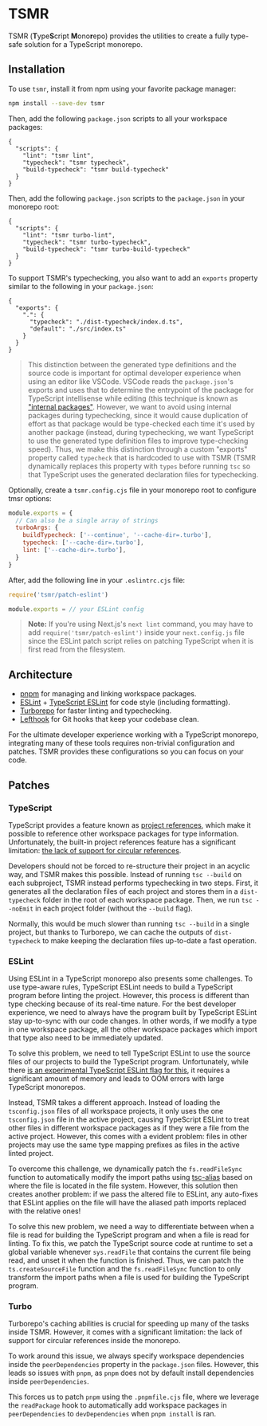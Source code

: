# TSMR

TSMR (**T**ype**S**cript **M**ono**r**epo) provides the utilities to create a fully type-safe solution for a TypeScript monorepo.

## Installation

To use `tsmr`, install it from npm using your favorite package manager:

```sh
npm install --save-dev tsmr
```

Then, add the following `package.json` scripts to all your workspace packages:

```jsonc
{
  "scripts": {
    "lint": "tsmr lint",
    "typecheck": "tsmr typecheck",
    "build-typecheck": "tsmr build-typecheck"
  }
}
```

Then, add the following `package.json` scripts to the `package.json` in your monorepo root:

```jsonc
{
  "scripts": {
    "lint": "tsmr turbo-lint",
    "typecheck": "tsmr turbo-typecheck",
    "build-typecheck": "tsmr turbo-build-typecheck"
  }
}
```

To support TSMR's typechecking, you also want to add an `exports` property similar to the following in your `package.json`:

```jsonc
{
  "exports": {
    ".": {
      "typecheck": "./dist-typecheck/index.d.ts",
      "default": "./src/index.ts"
    }
  }
}
```

> This distinction between the generated type definitions and the source code is important for optimal developer experience when using an editor like VSCode. VSCode reads the `package.json`'s exports and uses that to determine the entrypoint of the package for TypeScript intellisense while editing (this technique is known as ["internal packages"](https://turborepo.com/posts/you-might-not-need-typescript-project-references). However, we want to avoid using internal packages during typechecking, since it would cause duplication of effort as that package would be type-checked each time it's used by another package (instead, during typechecking, we want TypeScript to use the generated type definition files to improve type-checking speed). Thus, we make this distinction through a custom "exports" property called `typecheck` that is hardcoded to use with TSMR (TSMR  dynamically replaces this property with `types` before running `tsc` so that TypeScript uses the generated declaration files for typechecking.

Optionally, create a `tsmr.config.cjs` file in your monorepo root to configure tmsr options:

```javascript
module.exports = {
  // Can also be a single array of strings
  turboArgs: {
    buildTypecheck: ['--continue', '--cache-dir=.turbo'],
    typecheck: ['--cache-dir=.turbo'],
    lint: ['--cache-dir=.turbo'],
  }
}
```

After, add the following line in your `.eslintrc.cjs` file:

```typescript
require('tsmr/patch-eslint')

module.exports = // your ESLint config
```

> **Note:** If you're using Next.js's `next lint` command, you may have to add `require('tsmr/patch-eslint')` inside your `next.config.js` file since the ESLint patch script relies on patching TypeScript when it is first read from the filesystem.

## Architecture

- [pnpm](https://pnpm.io) for managing and linking workspace packages.
- [ESLint](https://eslint.org) + [TypeScript ESLint](https://typescript-eslint.io/) for code style (including formatting).
- [Turborepo](https://turbo.build/repo) for faster linting and typechecking.
- [Lefthook](https://github.com/evilmartians/lefthook) for Git hooks that keep your codebase clean.

For the ultimate developer experience working with a TypeScript monorepo, integrating many of these tools requires non-trivial configuration and patches. TSMR provides these configurations so you can focus on your code.

## Patches

### TypeScript

TypeScript provides a feature known as [project references](https://www.typescriptlang.org/docs/handbook/project-references.html), which make it possible to reference other workspace packages for type information. Unfortunately, the built-in project references feature has a significant limitation: [the lack of support for circular references](https://github.com/microsoft/TypeScript/issues/33685).

Developers should not be forced to re-structure their project in an acyclic way, and TSMR makes this possible. Instead of running `tsc --build` on each subproject, TSMR instead performs typechecking in two steps. First, it generates all the declaration files of each project and stores them in a `dist-typecheck` folder in the root of each workspace package. Then, we run `tsc --noEmit` in each project folder (without the `--build` flag).

Normally, this would be much slower than running `tsc --build` in a single project, but thanks to Turborepo, we can cache the outputs of `dist-typecheck` to make keeping the declaration files up-to-date a fast operation.

### ESLint

Using ESLint in a TypeScript monorepo also presents some challenges. To use type-aware rules, TypeScript ESLint needs to build a TypeScript program before linting the project. However, this process is different than type checking because of its real-time nature. For the best developer experience, we need to always have the program built by TypeScript ESLint stay up-to-sync with our code changes. In other words, if we modify a type in one workspace package, all the other workspace packages which import that type also need to be immediately updated.

To solve this problem, we need to tell TypeScript ESLint to use the source files of our projects to build the TypeScript program. Unfortunately, while there [is an experimental TypeScript ESLint flag for this](https://github.com/typescript-eslint/typescript-eslint/issues/2094), it requires a significant amount of memory and leads to OOM errors with large TypeScript monorepos.

Instead, TSMR takes a different approach. Instead of loading the `tsconfig.json` files of all workspace projects, it only uses the one `tsconfig.json` file in the active project, causing TypeScript ESLint to treat other files in different workspace packages as if they were a file from the active project. However, this comes with a evident problem: files in other projects may use the same type mapping prefixes as files in the active linted project.

To overcome this challenge, we dynamically patch the `fs.readFileSync` function to automatically modify the import paths using [tsc-alias](https://github.com/leondreamed/tsc-alias-sync) based on where the file is located in the file system. However, this solution then creates another problem: if we pass the altered file to ESLint, any auto-fixes that ESLint applies on the file will have the aliased path imports replaced with the relative ones!

To solve this new problem, we need a way to differentiate between when a file is read for building the TypeScript program and when a file is read for linting. To fix this, we patch the TypeScript source code at runtime to set a global variable whenever `sys.readFile` that contains the current file being read, and unset it when the function is finished. Thus, we can patch the `ts.createSourceFile` function and the `fs.readFileSync` function to only transform the import paths when a file is used for building the TypeScript program.

### Turbo

Turborepo's caching abilities is crucial for speeding up many of the tasks inside TSMR. However, it comes with a significant limitation: the lack of support for circular references inside the monorepo.

To work around this issue, we always specify workspace dependencies inside the `peerDependencies` property in the `package.json` files. However, this leads so issues with `pnpm`, as `pnpm` does not by default install dependencies inside `peerDependencies`.

This forces us to patch `pnpm` using the `.pnpmfile.cjs` file, where we leverage the `readPackage` hook to automatically add workspace packages in `peerDependencies` to `devDependencies` when `pnpm install` is ran.
